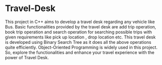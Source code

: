 # Travel-Desk
This project in C++ aims to develop a travel desk regarding any vehicle like Bus. Basic functionalities provided by the travel desk are add trip operation, book trip operation and search operation for searching possible trips with given requirements like pick up location , drop location etc. This travel desk is developed using Binary Search Tree as it does all the above operations quite efficiently. Object-Oriented Programming is widely used in this project. So, explore the functionalities and enhance your travel experience with the power of Travel Desk.
